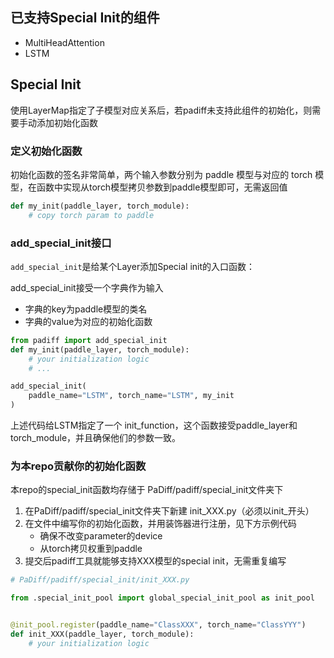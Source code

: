 ## 已支持Special Init的组件

-   MultiHeadAttention
-   LSTM



## Special Init

使用LayerMap指定了子模型对应关系后，若padiff未支持此组件的初始化，则需要手动添加初始化函数



### 定义初始化函数

初始化函数的签名非常简单，两个输入参数分别为 paddle 模型与对应的 torch 模型，在函数中实现从torch模型拷贝参数到paddle模型即可，无需返回值

```py
def my_init(paddle_layer, torch_module):
    # copy torch param to paddle
```



### add_special_init接口

`add_special_init`是给某个Layer添加Special init的入口函数：

add_special_init接受一个字典作为输入

-   字典的key为paddle模型的类名
-   字典的value为对应的初始化函数

```py
from padiff import add_special_init
def my_init(paddle_layer, torch_module):
    # your initialization logic
    # ...

add_special_init(
    paddle_name="LSTM", torch_name="LSTM", my_init
)
```

上述代码给LSTM指定了一个 init_function，这个函数接受paddle_layer和torch_module，并且确保他们的参数一致。



### 为本repo贡献你的初始化函数

本repo的special_init函数均存储于 PaDiff/padiff/special_init文件夹下

1.   在PaDiff/padiff/special_init文件夹下新建 init_XXX.py（必须以init_开头）
2.   在文件中编写你的初始化函数，并用装饰器进行注册，见下方示例代码
     - 确保不改变parameter的device
     - 从torch拷贝权重到paddle
3.   提交后padiff工具就能够支持XXX模型的special init，无需重复编写

```py
# PaDiff/padiff/special_init/init_XXX.py

from .special_init_pool import global_special_init_pool as init_pool


@init_pool.register(paddle_name="ClassXXX", torch_name="ClassYYY")  	# 此处填写模型的类名
def init_XXX(paddle_layer, torch_module):
    # your initialization logic
```
